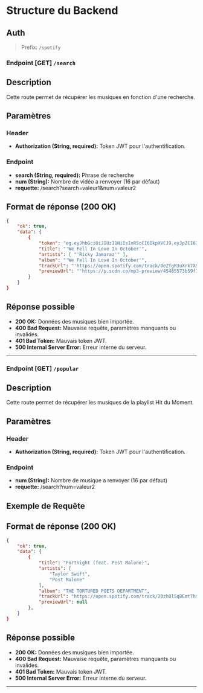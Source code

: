 # Structure du Backend

## Auth

> Prefix: `/spotify`

### Endpoint [GET] `/search`

## Description

Cette route permet de récupérer les musiques en fonction d'une recherche.

## Paramètres

### Header

- **Authorization (String, required):** Token JWT pour l'authentification.

### Endpoint

- **search (String, required):** Phrase de recherche
- **num (String):** Nombre de vidéo a renvoyer (16 par défaut)
- **requette:** /search?search=valeur1&num=valeur2

## Format de réponse (200 OK)

```json
{
    "ok": true,
    "data": {
        {
            "token": "eg.eyJhbGciOiJIUzI1NiIsInR5cCI6IkpXVCJ9.eyJpZCI6IjY1NzQzYWNmZWI0NjU3MTU0Yjg1Y2VjMyIsImlhdCI6MTcwMjExNjA0NywiZXhwIjoxNzAyMjAyNDQ3fQ.hQ2Om2eiNVPquH9npiCC9hOUy3hoizsFVt8QACCPolU",
            "title": "'We Fell In Love In October'",
            "artists": [ "'Ricky Jamaraz'" ],
            "album": "'We Fell In Love In October'",
            "trackUrl": "'https://open.spotify.com/track/0eZfgR3uXrk7X9Gt6zgVN3'",
            "previewUrl": "'https://p.scdn.co/mp3-preview/45485573b59f31dadd79e61e70c21f2f026baf49?cid=08747758e9484e119c9997ef5ff73020'"
        }
    }
}
```

## Réponse possible

- **200 OK:** Données des musiques bien importée.
- **400 Bad Request:** Mauvaise requête, paramètres manquants ou invalides.
- **401 Bad Token:** Mauvais token JWT.
- **500 Internal Server Error:** Erreur interne du serveur.
---

### Endpoint [GET] `/popular`

## Description

Cette route permet de récupérer les musiques de la playlist Hit du Moment.

## Paramètres

### Header

- **Authorization (String, required):** Token JWT pour l'authentification.

### Endpoint

- **num (String):** Nombre de musique a renvoyer (16 par défaut)
- **requette:** /search?num=valeur2

## Exemple de Requête

## Format de réponse (200 OK)

```json
{
    "ok": true,
    "data": {
        {
            "title": "Fortnight (feat. Post Malone)",
            "artists": [
                "Taylor Swift",
                "Post Malone"
            ],
            "album": "THE TORTURED POETS DEPARTMENT",
            "trackUrl": "https://open.spotify.com/track/2OzhQlSqBEmt7hmkYxfT6m",
            "previewUrl": null
        },
    }
}
```

## Réponse possible

- **200 OK:** Données des musiques bien importée.
- **400 Bad Request:** Mauvaise requête, paramètres manquants ou invalides.
- **401 Bad Token:** Mauvais token JWT.
- **500 Internal Server Error:** Erreur interne du serveur.
---